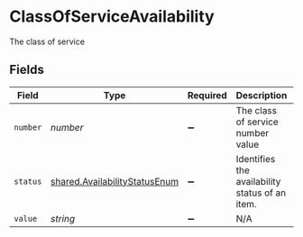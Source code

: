 # ClassOfServiceAvailability

The class of service


## Fields

| Field                                                                                 | Type                                                                                  | Required                                                                              | Description                                                                           | Example                                                                               |
| ------------------------------------------------------------------------------------- | ------------------------------------------------------------------------------------- | ------------------------------------------------------------------------------------- | ------------------------------------------------------------------------------------- | ------------------------------------------------------------------------------------- |
| `number`                                                                              | *number*                                                                              | :heavy_minus_sign:                                                                    | The class of service number value                                                     | 2                                                                                     |
| `status`                                                                              | [shared.AvailabilityStatusEnum](../../../sdk/models/shared/availabilitystatusenum.md) | :heavy_minus_sign:                                                                    | Identifies the availability status of an item.                                        |                                                                                       |
| `value`                                                                               | *string*                                                                              | :heavy_minus_sign:                                                                    | N/A                                                                                   | F                                                                                     |